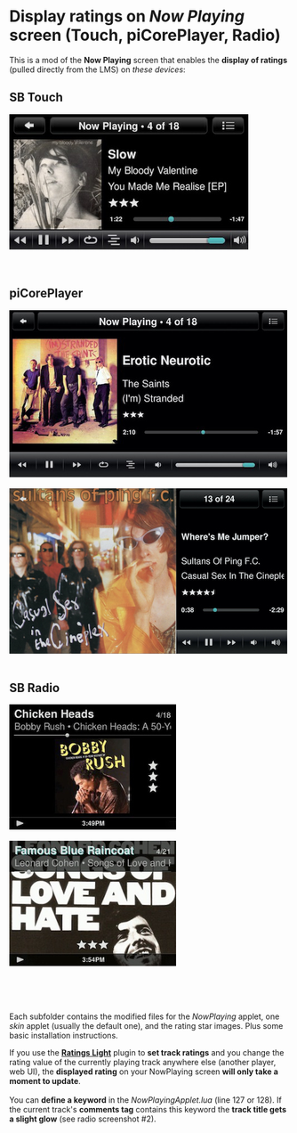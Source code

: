 Display ratings on *Now Playing* screen (Touch, piCorePlayer, Radio)
====

This is a mod of the **Now Playing** screen that enables the **display of ratings** (pulled directly from the LMS) on *these devices*:

## **SB Touch**
![screenshot1](screenshots/touch.jpg)<br><br><br>

## **piCorePlayer**
![screenshot1](screenshots/pcp1.jpg)<br><br>
![screenshot2](screenshots/pcp2.jpg)<br><br>

## **SB Radio**
![screenshot1](screenshots/radio1.jpg)<br><br>
![screenshot2](screenshots/radio2.jpg)<br><br><br>

<br>

Each subfolder contains the modified files for the *NowPlaying* applet, one *skin* applet (usually the default one), and the rating star images. Plus some basic installation instructions.
<br>

If you use the [**Ratings Light**](https://github.com/AF-1/lms-ratingslight) plugin to **set track ratings** and you change the rating value of the currently playing track anywhere else (another player, web UI), the **displayed rating** on your NowPlaying screen **will only take a moment to update**.
<br><br>
You can **define a keyword** in the *NowPlayingApplet.lua* (line 127 or 128). If the current track's **comments tag** contains this keyword the **track title gets a slight glow** (see radio screenshot #2).